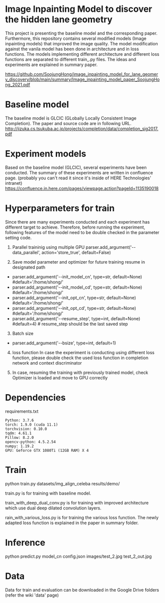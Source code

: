 # Image Inpainting Model to discover the hidden lane geometry
This project is presenting the baseline model and the corresponding paper. 
Furthermore, this repository contains several modified models (Image inpainting models) that improved the image quality. 
The model modification against the vanila model has been done in architecture and in loss functions. 
The models implementing different architecture and different loss functions are separated to different train_<XYZ>.py files. 
The ideas and experiments are explained in summary paper. 
  
https://github.com/SoojungHong/image_inpainting_model_for_lane_geomery_discovery/blob/main/summary/Image_inpainting_model_paper_SoojungHong_2021.pdf

# Baseline model
The baseline model is GLCIC (GLobally Locally Consistent Image Completion). The paper and source code are in following URL. 
http://iizuka.cs.tsukuba.ac.jp/projects/completion/data/completion_sig2017.pdf


# Experiment models 
Based on the baseline model (GLCIC), several experiments have been conducted. The summary of these experiments are written in confluence page.
(probably you can't read it since it's inside of HERE Technologies' intranet)  
https://confluence.in.here.com/pages/viewpage.action?pageId=1135190018


# Hyperparameters for train
Since there are many experiments conducted and each experiment has different target to achieve. Therefore, before running the experiment, following features of the model need to be double checked in the parameter setting code.

1. Parallel traininig using multiple GPU 
parser.add_argument('--data_parallel', action='store_true', default=False)

2. Save model parameter and optimizer for future training resume in designated path
- parser.add_argument('--init_model_cn', type=str, default=None) #default='/home/shong/<path>'
- parser.add_argument('--init_model_cd', type=str, default=None) #default='/home/shong/<path>'
- parser.add_argument('--init_opt_cn', type=str, default=None) #default='/home/shong/<path>'
- parser.add_argument('--init_opt_cd', type=str, default=None) #default='/home/shong/<path>'
- parser.add_argument('--resume_step', type=int, default=None) #default=4) # resume_step should be the last saved step 

3. Batch size 
- parser.add_argument('--bsize', type=int, default=1)

4. loss function 
In case the experiment is conducting using different loss function, please double check the used loss function in completion network and context discriminator

5. In case, resuming the training with previously trained model, check Optimizer is loaded and move to GPU correctly
  
# Dependencies
  requirements.txt
   
    Python: 3.7.6
    torch: 1.9.0 (cuda 11.1)
    torchvision: 0.10.0
    tqdm: 4.61.1
    Pillow: 8.2.0
    opencv-python: 4.5.2.54
    numpy: 1.19.2
    GPU: Geforce GTX 1080Ti (12GB RAM) X 4

  
# Train 
  
  python train.py datasets/img_align_celeba results/demo/
  
  train.py is for training with baseline model.
  
  train_with_deep_dual_conv.py is for training with improved architecture which use dual deep dilated convolution layers.
  
  rain_with_various_loss.py is for training the various loss function. The newly adapted loss function is explained in the paper in summary folder.
 
  
# Inference
  
  python predict.py model_cn config.json images/test_2.jpg test_2_out.jpg

  
# Data 
  Data for train and evaluation can be downloaded in the Google Drive folders (refer the wiki 'data' page)
